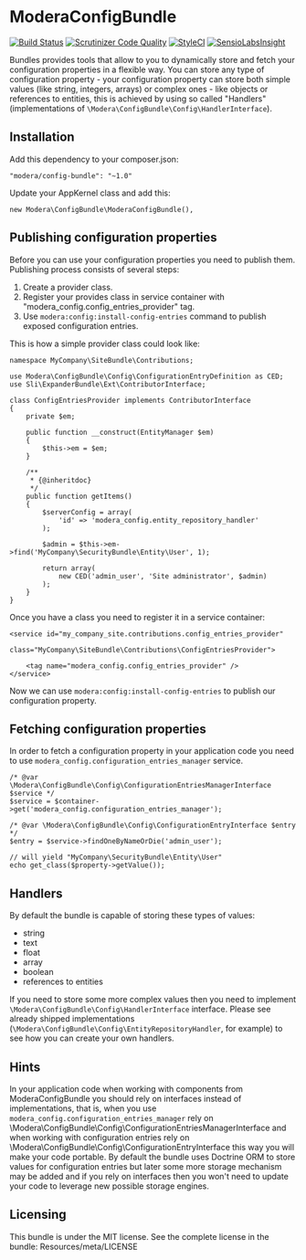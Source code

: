 # ModeraConfigBundle

[![Build Status](https://travis-ci.org/modera/ModeraConfigBundle.svg?branch=master)](https://travis-ci.org/modera/ModeraConfigBundle)
[![Scrutinizer Code Quality](https://scrutinizer-ci.com/g/modera/ModeraConfigBundle/badges/quality-score.png?b=master)](https://scrutinizer-ci.com/g/modera/ModeraConfigBundle/?branch=master)
[![StyleCI](https://styleci.io/repos/29132382/shield)](https://styleci.io/repos/29132382)
[![SensioLabsInsight](https://insight.sensiolabs.com/projects/df758e1e-7e57-42c6-bb28-5c05ac002ad8/mini.png)](https://insight.sensiolabs.com/projects/df758e1e-7e57-42c6-bb28-5c05ac002ad8)

Bundles provides tools that allow to you to dynamically store and fetch your configuration properties in a flexible way.
You can store any type of configuration property - your configuration property can store both simple values (like string,
integers, arrays) or complex ones - like objects or references to entities, this is achieved by using so called
"Handlers" (implementations of `\Modera\ConfigBundle\Config\HandlerInterface`).

## Installation

Add this dependency to your composer.json:

    "modera/config-bundle": "~1.0"

Update your AppKernel class and add this:

    new Modera\ConfigBundle\ModeraConfigBundle(),

## Publishing configuration properties

Before you can use your configuration properties you need to publish them. Publishing process consists of several steps:

1. Create a provider class.
2. Register your provides class in service container with "modera_config.config_entries_provider" tag.
3. Use `modera:config:install-config-entries` command to publish exposed configuration entries.

This is how a simple provider class could look like:

    namespace MyCompany\SiteBundle\Contributions;

    use Modera\ConfigBundle\Config\ConfigurationEntryDefinition as CED;
    use Sli\ExpanderBundle\Ext\ContributorInterface;

    class ConfigEntriesProvider implements ContributorInterface
    {
        private $em;

        public function __construct(EntityManager $em)
        {
            $this->em = $em;
        }

        /**
         * {@inheritdoc}
         */
        public function getItems()
        {
            $serverConfig = array(
                'id' => 'modera_config.entity_repository_handler'
            );

            $admin = $this->em->find('MyCompany\SecurityBundle\Entity\User', 1);

            return array(
                new CED('admin_user', 'Site administrator', $admin)
            );
        }
    }

Once you have a class you need to register it in a service container:

    <service id="my_company_site.contributions.config_entries_provider"
             class="MyCompany\SiteBundle\Contributions\ConfigEntriesProvider">

        <tag name="modera_config.config_entries_provider" />
    </service>

Now we can use `modera:config:install-config-entries` to publish our configuration property.

## Fetching configuration properties

In order to fetch a configuration property in your application code you need to use
`modera_config.configuration_entries_manager` service.

    /* @var \Modera\ConfigBundle\Config\ConfigurationEntriesManagerInterface $service */
    $service = $container->get('modera_config.configuration_entries_manager');

    /* @var \Modera\ConfigBundle\Config\ConfigurationEntryInterface $entry */
    $entry = $service->findOneByNameOrDie('admin_user');

    // will yield "MyCompany\SecurityBundle\Entity\User"
    echo get_class($property->getValue());

## Handlers

By default the bundle is capable of storing these types of values:

* string
* text
* float
* array
* boolean
* references to entities

If you need to store some more complex values then you need to implement `\Modera\ConfigBundle\Config\HandlerInterface`
interface. Please see already shipped implementations (`\Modera\ConfigBundle\Config\EntityRepositoryHandler`,
for example) to see how you can create your own handlers.

## Hints

In your application code when working with components from ModeraConfigBundle you should rely on interfaces instead of
implementations, that is, when you use `modera_config.configuration_entries_manager` rely on
\Modera\ConfigBundle\Config\ConfigurationEntriesManagerInterface and when working with configuration entries rely on
\Modera\ConfigBundle\Config\ConfigurationEntryInterface this way you will make your code portable. By default the bundle
uses Doctrine ORM to store values for configuration entries but later some more storage mechanism may be added and if you
rely on interfaces then you won't need to update your code to leverage new possible storage engines.

## Licensing

This bundle is under the MIT license. See the complete license in the bundle:
Resources/meta/LICENSE
